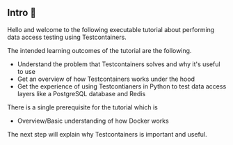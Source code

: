 ## Intro 👾

Hello and welcome to the following executable tutorial about performing data access testing using Testcontainers. 

The intended learning outcomes of the tutorial are the following. 

- Understand the problem that Testcontainers solves and why it's useful to use
- Get an overview of how Testcontainers works under the hood 
- Get the experience of using Testcontianers in Python to test data access layers like a PostgreSQL database and Redis

There is a single prerequisite for the tutorial which is 
- Overview/Basic understanding of how Docker works

The next step will explain why Testcontainers is important and useful. 